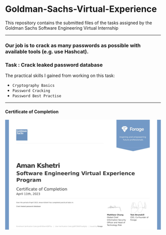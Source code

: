 # Goldman-Sachs-Virtual-Experience
This repository contains the submitted files of the tasks assigned by the Goldman Sachs Software Engineering Virtual Internship

---
### Our job is to crack as many passwords as possible with available tools (e.g. use Hashcat). 

### Task : Crack leaked password database
The practical skills I gained from working on this task:
- `Cryptography Basics` 
- `Password Cracking`
- `Password Best Practise`

---
#### Certificate of Completion
![Cert](./Aman_Kshetri_Goldman_Sachs_SWE.jpg)
